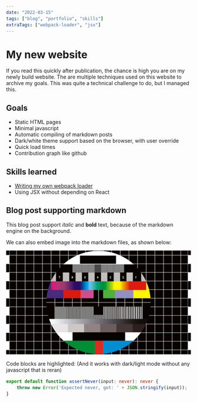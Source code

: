 ```yaml
---
date: "2022-03-15"
tags: ["blog", "portfolio", "skills"]
extraTags: ["webpack-loader", "jsx"]
---
```


# My new website

If you read this quickly after publication, the chance is high you are on my
newly build website. The are multiple techniques used on this website to
archive my goals. This was quite a technical challenge to do, but I managed this.

## Goals

* Static HTML pages
* Minimal javascript
* Automatic compiling of markdown posts
* Dark/white theme support based on the browser, with user override
* Quick load times
* Contribution graph like github

## Skills learned

* [Writing my own webpack loader](https://www.npmjs.com/package/json-tagged-file-loader)
* Using JSX without depending on React

## Blog post supporting markdown

This blog post support *italic* and **bold** text, because of the markdown
engine on the background.

We can also embed image into the markdown files, as shown below:

![An photo of a standard television test screen](test.jpg "An HD television test screen")

Code blocks are highlighted: (And it works with dark/light mode without any
javascript that is reran)

```typescript
export default function assertNever(input: never): never {
    throw new Error('Expected never, got: ' + JSON.stringify(input));
}

```
